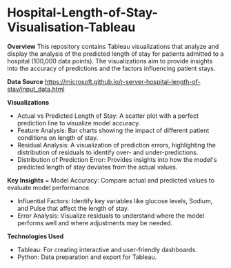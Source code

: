 # Hospital-Length-of-Stay-Visualisation-Tableau

**Overview**
This repository contains Tableau visualizations that analyze and display the analysis of the predicted length of stay for patients admitted to a hospital (100,000 data points). The visualizations aim to provide insights into the accuracy of predictions and the factors influencing patient stays.

**Data Source**
https://microsoft.github.io/r-server-hospital-length-of-stay/input_data.html

**Visualizations**
-  Actual vs Predicted Length of Stay: A scatter plot with a perfect prediction line to visualize model accuracy.
-  Feature Analysis: Bar charts showing the impact of different patient conditions on length of stay.
-  Residual Analysis: A visualization of prediction errors, highlighting the distribution of residuals to identify over- and under-predictions.
-  Distribution of Prediction Error: Provides insights into how the model's predicted length of stay deviates from the actual values.

**Key Insights**
=  Model Accuracy: Compare actual and predicted values to evaluate model performance.
-  Influential Factors: Identify key variables like glucose levels, Sodium, and Pulse that affect the length of stay.
-  Error Analysis: Visualize residuals to understand where the model performs well and where adjustments may be needed.

**Technologies Used**
-  Tableau: For creating interactive and user-friendly dashboards.
-  Python: Data preparation and export for Tableau.
